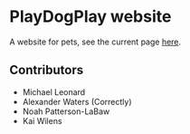 # PlayDogPlay website

A website for pets,
see the current page [here](https://csi-280.github.io/playdogplay/).

## Contributors
* Michael Leonard
* Alexander Waters (Correctly)
* Noah Patterson-LaBaw
* Kai Wilens

